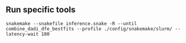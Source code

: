 ## Run specific tools

	snakemake --snakefile inference.snake -R --until combine_dadi_dfe_bestfits --profile ./config/snakemake/slurm/ --latency-wait 180
